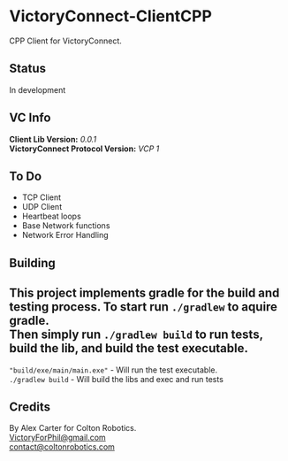 # VictoryConnect-ClientCPP
CPP Client for VictoryConnect.

## Status
In development

## VC Info
**Client Lib Version:** *0.0.1*   
**VictoryConnect Protocol Version:** *VCP 1*   

## To Do
- TCP Client
- UDP Client
- Heartbeat loops
- Base Network functions
- Network Error Handling

## Building

This project implements gradle for the build and testing process. To start run
`./gradlew` to aquire gradle.      
Then simply run `./gradlew build` to run tests, build the lib, and build the test executable.   
-----
`"build/exe/main/main.exe"` - Will run the test executable.    
`./gradlew build` - Will build the libs and exec and run tests      

## Credits
By Alex Carter for Colton Robotics.    
VictoryForPhil@gmail.com    
contact@coltonrobotics.com    